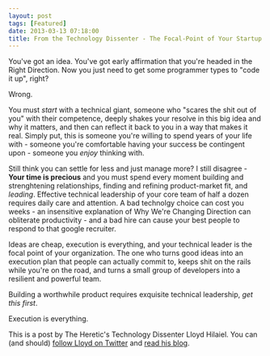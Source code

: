 ```yaml
---
layout: post
tags: [Featured]
date: 2013-03-13 07:18:00
title: From the Technology Dissenter - The Focal-Point of Your Startup
---
```

You've got an idea.  You've got early affirmation that you're headed in the Right Direction. Now you just need to get some programmer types to "code it up", right?

Wrong.

You must *start* with a technical giant, someone who "scares the shit out of you" with their competence, deeply shakes your resolve in this big idea and why it matters, and then can reflect it back to you in a way that makes it real.  Simply put, this is someone you're willing to spend years of your life with - someone you're comfortable having your success be contingent upon - someone you *enjoy* thinking with.

Still think you can settle for less and just manage more?  I still disagree - **Your time is precious** and you must spend every moment building and strenghtening relationships, finding and refining product-market fit, and *leading*.  Effective technical leadership of your core team of half a dozen requires daily care and attention. A bad technolgy choice can cost you weeks - an insensitive explanation of Why We're Changing Direction can obliterate productivity - and a bad hire can cause your best people to respond to that google recruiter.

Ideas are cheap, execution is everything, and your technical leader is the focal point of your organization.  The one who turns good ideas into an execution plan that people can actually commit to, keeps shit on the rails while you're on the road, and turns a small group of developers into a resilient and powerful team.

Building a worthwhile product requires exquisite technical leadership, *get this first*.

Execution is everything.

This is a post by The Heretic's Technology Dissenter Lloyd Hilaiel. You can (and should) [follow Lloyd on Twitter](https://twitter.com/lloydhilaiel) and [read his blog](http://lloyd.io/).